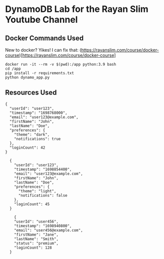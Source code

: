 # DynamoDB Lab for the Rayan Slim Youtube Channel

## Docker Commands Used

New to docker? Yikes! I can fix that: (https://rayanslim.com/course/docker-course)[https://rayanslim.com/course/docker-course]

```
docker run -it --rm -v $(pwd):/app python:3.9 bash
cd /app
pip install -r requirements.txt
python dynamo_app.py
```

## Resources Used

```
{
  "userId": "user123",
  "timestamp": "1698768000",
  "email": "user123@example.com",
  "firstName": "John",
  "lastName": "Doe",
  "preferences": {
    "theme": "dark",
    "notifications": true
  },
  "loginCount": 42
}
```

```
  {
    "userId": "user123",
    "timestamp": "1698854400",
    "email": "user123@example.com",
    "firstName": "John",
    "lastName": "Doe",
    "preferences": {
      "theme": "light",
      "notifications": false
    },
    "loginCount": 45
  }
```
```
    {
    "userId": "user456",
    "timestamp": "1698940800",
    "email": "user456@example.com",
    "firstName": "Jane",
    "lastName": "Smith",
    "status": "premium",
    "loginCount": 128
  }
```

